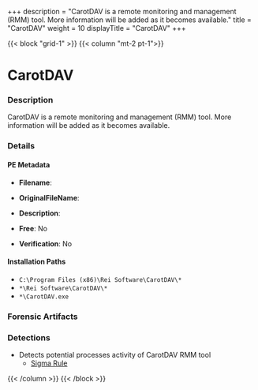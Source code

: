 +++
description = "CarotDAV is a remote monitoring and management (RMM) tool. More information will be added as it becomes available."
title = "CarotDAV"
weight = 10
displayTitle = "CarotDAV"
+++


{{< block "grid-1" >}}
{{< column "mt-2 pt-1">}}

# CarotDAV


### Description

CarotDAV is a remote monitoring and management (RMM) tool. More information will be added as it becomes available.




### Details


#### PE Metadata
- **Filename**: 
- **OriginalFileName**: 
- **Description**: 


- **Free**: No

- **Verification**: No




#### Installation Paths
- `C:\Program Files (x86)\Rei Software\CarotDAV\*`
- `*\Rei Software\CarotDAV\*`
- `*\CarotDAV.exe`

### Forensic Artifacts






### Detections
- Detects potential processes activity of CarotDAV RMM tool
  - [Sigma Rule](https://github.com/magicsword-io/LOLRMM/blob/main/detections/sigma/carotdav_processes_sigma.yml)




{{< /column >}}
{{< /block >}}
